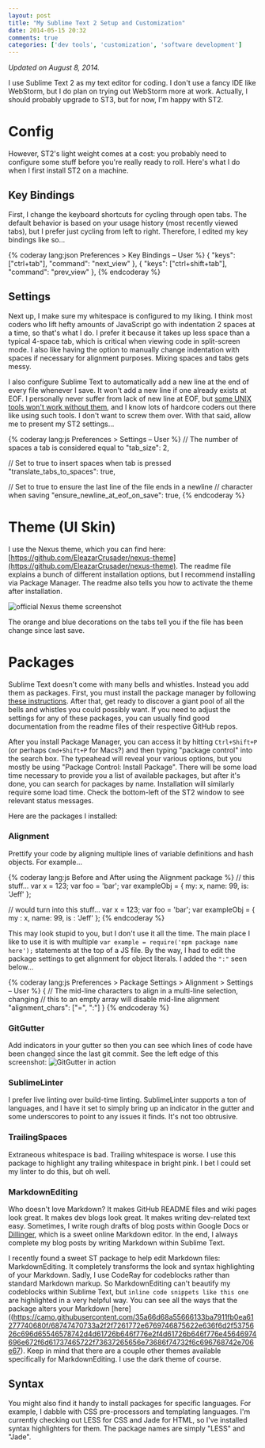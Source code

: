 ```yaml
---
layout: post
title: "My Sublime Text 2 Setup and Customization"
date: 2014-05-15 20:32
comments: true
categories: ['dev tools', 'customization', 'software development']
---
```


*Updated on August 8, 2014.*

I use Sublime Text 2 as my text editor for coding. I don't use a fancy IDE like WebStorm, but I do plan on trying out WebStorm more at work. Actually, I should probably upgrade to ST3, but for now, I'm happy with ST2.

# Config

However, ST2's light weight comes at a cost: you probably need to configure some stuff before you're really ready to roll. Here's what I do when I first install ST2 on a machine.

## Key Bindings

First, I change the keyboard shortcuts for cycling through open tabs. The default behavior is based on your usage history (most recently viewed tabs), but I prefer just cycling from left to right. Therefore, I edited my key bindings like so...

{% coderay lang:json Preferences > Key Bindings – User %}
{ "keys": ["ctrl+tab"], "command": "next_view" },
{ "keys": ["ctrl+shift+tab"], "command": "prev_view" },
{% endcoderay %}

## Settings

Next up, I make sure my whitespace is configured to my liking. I think most coders who lift hefty amounts of JavaScript go with indentation 2 spaces at a time, so that's what I do. I prefer it because it takes up less space than a typical 4-space tab, which is critical when viewing code in split-screen mode. I also like having the option to manually change indentation with spaces if necessary for alignment purposes. Mixing spaces and tabs gets messy.

I also configure Sublime Text to automatically add a new line at the end of every file whenever I save. It won't add a new line if one already exists at EOF. I personally never suffer from lack of new line at EOF, but [some UNIX tools won't work without them](http://stackoverflow.com/questions/729692/why-should-files-end-with-a-newline), and I know lots of hardcore coders out there like using such tools. I don't want to screw them over. With that said, allow me to present my ST2 settings...

{% coderay lang:js Preferences > Settings – User %}
// The number of spaces a tab is considered equal to
  "tab_size": 2,

 // Set to true to insert spaces when tab is pressed
  "translate_tabs_to_spaces": true,

// Set to true to ensure the last line of the file ends in a newline
// character when saving
  "ensure_newline_at_eof_on_save": true,
{% endcoderay %}

# Theme (UI Skin)

I use the Nexus theme, which you can find here: [https://github.com/EleazarCrusader/nexus-theme](https://github.com/EleazarCrusader/nexus-theme). The readme file explains a bunch of different installation options, but I recommend installing via Package Manager. The readme also tells you how to activate the theme after installation.

![official Nexus theme screenshot](https://raw.githubusercontent.com/EleazarCrusader/nexus-theme/master/nexus-theme.png)

<p class="my-caption">The orange and blue decorations on the tabs tell you if the file has been change since last save.</p>

# Packages

Sublime Text doesn't come with many bells and whistles. Instead you add them as packages. First, you must install the package manager by following [these instructions](https://sublime.wbond.net/installation#st2). After that, get ready to discover a giant pool of all the bells and whistles you could possibly want. If you need to adjust the settings for any of these packages, you can usually find good documentation from the readme files of their respective GitHub repos.

After you install Package Manager, you can access it by hitting `Ctrl+Shift+P` (or perhaps `Cmd+Shift+P` for Macs?) and then typing "package control" into the search box. The typeahead will reveal your various options, but you mostly be using "Package Control: Install Package". There will be some load time necessary to provide you a list of available packages, but after it's done, you can search for packages by name. Installation will similarly require some load time. Check the bottom-left of the ST2 window to see relevant status messages.

Here are the packages I installed:

### Alignment
Prettify your code by aligning multiple lines of variable definitions and hash objects. For example...

{% coderay lang:js Before and After using the Alignment package %}
// this stuff...
var x = 123;
var foo = 'bar';
var exampleObj = {
  my: x,
  name: 99,
  is: 'Jeff'
};

// would turn into this stuff...
var x          = 123;
var foo        = 'bar';
var exampleObj = {
  my  : x,
  name: 99,
  is  : 'Jeff'
};
{% endcoderay %}

This may look stupid to you, but I don't use it all the time. The main place I like to use it is with multiple `var example = require('npm package name here');` statements at the top of a JS file. By the way, I had to edit the package settings to get alignment for object literals. I added the `":"` seen below...

{% coderay lang:js Preferences > Package Settings > Alignment > Settings – User %}
{
  // The mid-line characters to align in a multi-line selection, changing
  // this to an empty array will disable mid-line alignment
  "alignment_chars": ["=", ":"]
}
{% endcoderay %}

### GitGutter
Add indicators in your gutter so then you can see which lines of code have been changed since the last git commit. See the left edge of this screenshot:
![GitGutter in action](http://i.imgur.com/ur6FY.png)

### SublimeLinter
I prefer live linting over build-time linting. SublimeLinter supports a ton of languages, and I have it set to simply bring up an indicator in the gutter and some underscores to point to any issues it finds. It's not too obtrusive.

### TrailingSpaces
Extraneous whitespace is bad. Trailing whitespace is worse. I use this package to highlight any trailing whitespace in bright pink. I bet I could set my linter to do this, but oh well.

### MarkdownEditing
Who doesn't love Markdown? It makes GitHub README files and wiki pages look great. It makes dev blogs look great. It makes writing dev-related text easy. Sometimes, I write rough drafts of blog posts within Google Docs or [Dillinger](http://dillinger.io/), which is a sweet online Markdown editor. In the end, I always complete my blog posts by writing Markdown within Sublime Text.

I recently found a sweet ST package to help edit Markdown files: MarkdownEditing. It completely transforms the look and syntax highlighting of your Markdown. Sadly, I use CodeRay for codeblocks rather than standard Markdown markup. So MarkdownEditing can't beautify my codeblocks within Sublime Text, but `inline code snippets like this one` are highlighted in a very helpful way. You can see all the ways that the package alters your Markdown [here]((https://camo.githubusercontent.com/35a66d68a55666133ba7911fb0ea61277740680f/68747470733a2f2f7261772e6769746875622e636f6d2f5375626c696d65546578742d4d61726b646f776e2f4d61726b646f776e45646974696e672f6d61737465722f73637265656e73686f74732f6c696768742e706e67). Keep in mind that there are a couple other themes available specifically for MarkdownEditing. I use the dark theme of course.

## Syntax

You might also find it handy to install packages for specific languages. For example, I dabble with CSS pre-processors and templating languages. I'm currently checking out LESS for CSS and Jade for HTML, so I've installed syntax highlighters for them. The package names are simply "LESS" and "Jade".
